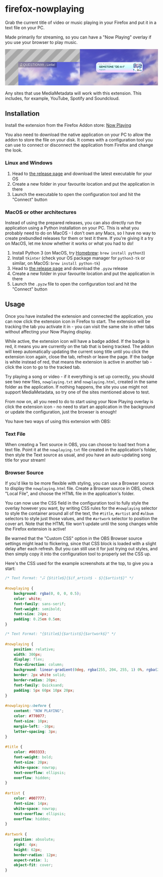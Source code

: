 # firefox-nowplaying

Grab the current title of video or music playing in your Firefox and put it in a text file on your PC.

Made primarily for streaming, so you can have a "Now Playing" overlay if you use your browser to play music.

![Example screenshot of two stream overlays that can be created in OBS using this extension](example.png?raw=true)

Any sites that use MediaMetadata will work with this extension. This includes, for example, YouTube, Spotify and
Soundcloud.

## Installation

Install the extension from the Firefox Addon store:
[Now Playing](https://addons.mozilla.org/en-GB/firefox/addon/now-playing/)

You also need to download the native application on your PC to allow the addon to store the file on your disk. It comes
with a configuration tool you can use to connect or disconnect the application from Firefox and change the look.

### Linux and Windows

1. Head to [the release page](https://github.com/Suyooo/firefox-nowplaying/releases) and download the latest executable
   for your OS
1. Create a new folder in your favourite location and put the application in there
1. Launch the executable to open the configuration tool and hit the "Connect" button

### MacOS or other architectures

Instead of using the prepared releases, you can also directly run the application using a Python installation on your
PC. This is what you probably need to do on MacOS - I don't own any Macs, so I have no way to create prebundled releases
for them or test it there. If you're giving it a try on MacOS, let me know whether it works or what you had to do!

1. Install Python 3 (on MacOS, try [Homebrew](https://brew.sh): `brew install python3`)
1. Install `tkinter` (check your OS package manager for `python3-tk` or similar, on MacOS: `brew install python-tk`)
1. Head to [the release page](https://github.com/Suyooo/firefox-nowplaying/releases) and download the `.pyzw` release
1. Create a new folder in your favourite location and put the application in there
1. Launch the `.pyzw` file to open the configuration tool and hit the "Connect" button

## Usage

Once you have installed the extension and connected the application, you can now click the extension icon in Firefox to
start. The extension will be tracking the tab you activate it in - you can visit the same site in other tabs without
affecting your Now Playing display.

While active, the extension icon will have a badge added. If the badge is red, it means you are currently on the tab
that is being tracked. The addon will keep automatically updating the current song title until you click the extension
icon again, close the tab, refresh or leave the page. If the badge is white instead of red, that means the extension is
active in another tab - click the icon to go to the tracked tab.

Try playing a song or video - if it everything is set up correctly, you should see two new files, `nowplaying.txt` and
`nowplaying.html`, created in the same folder as the application. If nothing happens, the site you use might not support
MediaMetadata, so try one of the sites mentioned above to test.

From now on, all you need to do to start using your Now Playing overlay is click the extension icon - no need to start
an application in the background or update the configuration, just the browser is enough!

You have two ways of using this extension with OBS:

### Text File

When creating a Text source in OBS, you can choose to load text from a text file. Point it at the `nowplaying.txt` file
created in the application's folder, then style the Text source as usual, and you have an auto-updating song title for
your stream!

### Browser Source

If you'd like to be more flexible with styling, you can use a Browser source to display the `nowplaying.html` file.
Create a Browser source in OBS, check "Local File", and choose the HTML file in the application's folder.

You can now use the CSS field in the configuration tool to fully style the overlay however you want, by writing CSS
rules for the `#nowplaying` selector to style the container around all of the text, the `#title`, `#artist` and `#album` selectors to style just those values, and the `#artwork` selector to position the cover art. Note that the HTML file
won't update until the song changes while the Firefox extension is active!

Be warned that the "Custom CSS" option in the OBS Browser source settings might lead to flickering, since that CSS block
is loaded with a slight delay after each refresh. But you can still use it for just trying out styles, and then simply
copy it into the configuration tool to properly set the CSS up.

Here's the CSS used for the example screenshots at the top, to give you a start:

```css
/* Text Format: "🎜 {$title$}{$if_artist$ - $}{$artist$}" */

#nowplaying {
	background: rgba(0, 0, 0, 0.5);
	color: white;
	font-family: sans-serif;
	font-weight: semibold;
	font-size: 24px;
	padding: 0.25em 0.5em;
}
```

```css
/* Text Format: "{$title$}{$artist$}{$artwork$}" */

#nowplaying {
	position: relative;
	width: 300px;
	display: flex;
	flex-direction: column;
	background: linear-gradient(0deg, rgba(255, 204, 255, 1) 0%, rgba(204, 255, 255, 1) 50%, rgba(255, 255, 255, 1) 100%);
	border: 2px white solid;
	border-radius: 20px;
	font-family: Quicksand;
	padding: 5px 60px 10px 20px;
}

#nowplaying::before {
	content: "NOW PLAYING";
	color: #770077;
	font-size: 10px;
	margin-left: -10px;
	letter-spacing: 3px;
}

#title {
	color: #003333;
	font-weight: bold;
	font-size: 20px;
	white-space: nowrap;
	text-overflow: ellipsis;
	overflow: hidden;
}

#artist {
	color: #007777;
	font-size: 14px;
	white-space: nowrap;
	text-overflow: ellipsis;
	overflow: hidden;
}

#artwork {
	position: absolute;
	right: 4px;
	height: 62px;
	border-radius: 12px;
	aspect-ratio: 1;
	object-fit: cover;
}
```
